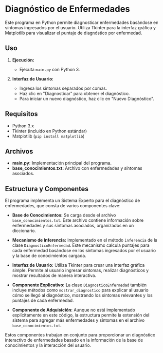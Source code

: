 # Diagnóstico de Enfermedades

Este programa en Python permite diagnosticar enfermedades basándose en síntomas ingresados por el usuario. Utiliza Tkinter para la interfaz gráfica y Matplotlib para visualizar el puntaje de diagnóstico por enfermedad.

## Uso

1. **Ejecución:**
   - Ejecuta `main.py` con Python 3.
   
2. **Interfaz de Usuario:**
   - Ingresa los síntomas separados por comas.
   - Haz clic en "Diagnosticar" para obtener el diagnóstico.
   - Para iniciar un nuevo diagnóstico, haz clic en "Nuevo Diagnóstico".

## Requisitos

- Python 3.x
- Tkinter (incluido en Python estándar)
- Matplotlib (`pip install matplotlib`)

## Archivos

- **main.py:** Implementación principal del programa.
- **base_conocimientos.txt:** Archivo con enfermedades y síntomas asociados.

## Estructura y Componentes

El programa implementa un Sistema Experto para el diagnóstico de enfermedades, que consta de varios componentes clave:

- **Base de Conocimientos:** Se carga desde el archivo `base_conocimientos.txt`. Este archivo contiene información sobre enfermedades y sus síntomas asociados, organizados en un diccionario.

- **Mecanismo de Inferencia:** Implementado en el método `inferencia` de la clase `DiagnosticoEnfermedad`. Este mecanismo calcula puntajes para cada enfermedad basándose en los síntomas ingresados por el usuario y la base de conocimientos cargada.

- **Interfaz de Usuario:** Utiliza Tkinter para crear una interfaz gráfica simple. Permite al usuario ingresar síntomas, realizar diagnósticos y mostrar resultados de manera interactiva.

- **Componente Explicativo:** La clase `DiagnosticoEnfermedad` también incluye métodos como `mostrar_diagnostico` para explicar al usuario cómo se llegó al diagnóstico, mostrando los síntomas relevantes y los puntajes de cada enfermedad.

- **Componente de Adquisición:** Aunque no está implementado explícitamente en este código, la estructura permite la extensión del sistema para agregar más enfermedades y síntomas en el archivo `base_conocimientos.txt`.

Estos componentes trabajan en conjunto para proporcionar un diagnóstico interactivo de enfermedades basado en la información de la base de conocimientos y la interacción del usuario.